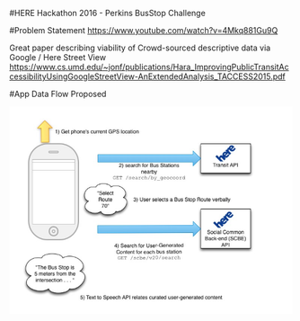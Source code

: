 #HERE Hackathon 2016 - Perkins BusStop Challenge

#Problem Statement
https://www.youtube.com/watch?v=4Mkq881Gu9Q

Great paper describing viability of Crowd-sourced descriptive data via Google / Here Street View
https://www.cs.umd.edu/~jonf/publications/Hara_ImprovingPublicTransitAccessibilityUsingGoogleStreetView-AnExtendedAnalysis_TACCESS2015.pdf

#App Data Flow Proposed

![Alt text](/docs/dataflow.jpg?raw=true "Data Flow Diagram")



